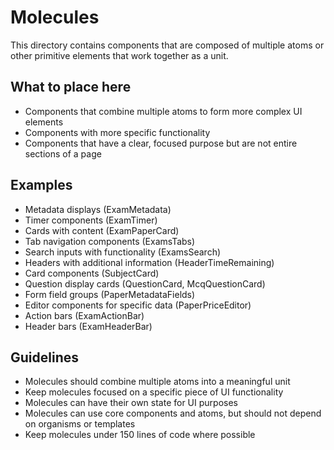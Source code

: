 # Molecules

This directory contains components that are composed of multiple atoms or other primitive elements that work together as a unit.

## What to place here

- Components that combine multiple atoms to form more complex UI elements
- Components with more specific functionality
- Components that have a clear, focused purpose but are not entire sections of a page

## Examples

- Metadata displays (ExamMetadata)
- Timer components (ExamTimer)
- Cards with content (ExamPaperCard)
- Tab navigation components (ExamsTabs)
- Search inputs with functionality (ExamsSearch)
- Headers with additional information (HeaderTimeRemaining)
- Card components (SubjectCard)
- Question display cards (QuestionCard, McqQuestionCard)
- Form field groups (PaperMetadataFields)
- Editor components for specific data (PaperPriceEditor)
- Action bars (ExamActionBar)
- Header bars (ExamHeaderBar)

## Guidelines

- Molecules should combine multiple atoms into a meaningful unit
- Keep molecules focused on a specific piece of UI functionality
- Molecules can have their own state for UI purposes
- Molecules can use core components and atoms, but should not depend on organisms or templates
- Keep molecules under 150 lines of code where possible
